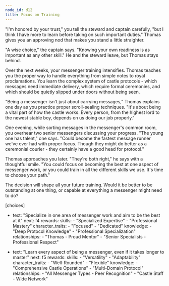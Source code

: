 ```yaml
---
node_id: d12
title: Focus on Training
---
```


"I'm honored by your trust," you tell the steward and captain carefully, "but I think I have more to learn before taking on such important duties." Thomas gives you an approving nod that makes you stand a little straighter.

"A wise choice," the captain says. "Knowing your own readiness is as important as any other skill." He and the steward leave, but Thomas stays behind.

Over the next weeks, your messenger training intensifies. Thomas teaches you the proper way to handle everything from simple notes to royal proclamations. You learn the complex system of castle protocols - which messages need immediate delivery, which require formal ceremonies, and which should be quietly slipped under doors without being seen.

"Being a messenger isn't just about carrying messages," Thomas explains one day as you practice proper scroll-sealing techniques. "It's about being a vital part of how the castle works. Every person, from the highest lord to the newest stable boy, depends on us doing our job properly."

One evening, while sorting messages in the messenger's common room, you overhear two senior messengers discussing your progress. "The young one has talent," one says. "Could become the fastest message runner we've ever had with proper focus. Though they might do better as a ceremonial courier - they certainly have a good head for protocol."

Thomas approaches you later. "They're both right," he says with a thoughtful smile. "You could focus on becoming the best at one aspect of messenger work, or you could train in all the different skills we use. It's time to choose your path."

The decision will shape all your future training. Would it be better to be outstanding at one thing, or capable at everything a messenger might need to do?

[choices]
- text: "Specialize in one area of messenger work and aim to be the best at it"
  next: f4
  rewards:
    skills: 
      - "Specialized Expertise"
      - "Professional Mastery"
    character_traits:
      - "Focused"
      - "Dedicated"
    knowledge:
      - "Deep Protocol Knowledge"
      - "Professional Specialization"
    relationships:
      - "Thomas - Proud Mentor"
      - "Senior Specialists - Professional Respect"

- text: "Learn every aspect of being a messenger, even if it takes longer to master"
  next: f5
  rewards:
    skills: 
      - "Versatility"
      - "Adaptability"
    character_traits:
      - "Well-Rounded"
      - "Flexible"
    knowledge:
      - "Comprehensive Castle Operations"
      - "Multi-Domain Protocol"
    relationships:
      - "All Messenger Types - Peer Recognition"
      - "Castle Staff - Wide Network"